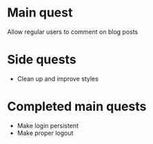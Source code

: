 # Main quest

Allow regular users to comment on blog posts

# Side quests

- Clean up and improve styles

# Completed main quests

- Make login persistent
- Make proper logout
